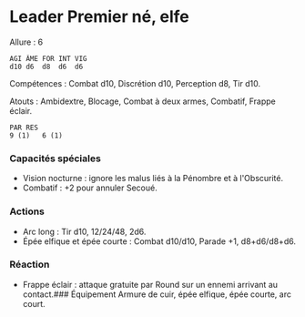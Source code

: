 # Leader Premier né, elfe

Allure : 6

	AGI	ÂME	FOR	INT	VIG
	d10	d6	d8	d6	d6

Compétences : Combat d10, Discrétion d10, Perception d8, Tir d10.

Atouts : Ambidextre, Blocage, Combat à deux armes, Combatif, Frappe éclair.

	PAR	RES
	9 (1)	6 (1)

### Capacités spéciales
- Vision nocturne : ignore les malus liés à la Pénombre et à l'Obscurité.
- Combatif : +2 pour annuler Secoué.

### Actions
- Arc long : Tir d10, 12/24/48, 2d6.
- Épée elfique et épée courte : Combat d10/d10, Parade +1, d8+d6/d8+d6.

### Réaction 
- Frappe éclair : attaque gratuite par Round sur un ennemi arrivant au contact.### Équipement
Armure de cuir, épée elfique, épée courte, arc court.

